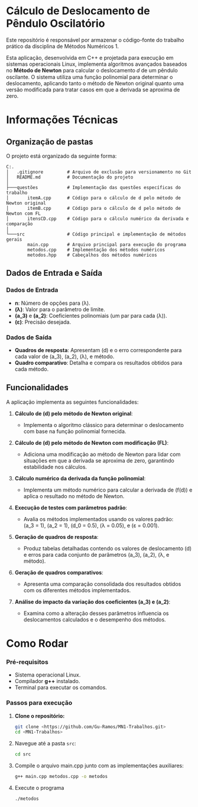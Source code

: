 # Cálculo de Deslocamento de Pêndulo Oscilatório
Este repositório é responsável por armazenar o código-fonte do trabalho prático da disciplina de Métodos Numéricos 1. 

Esta aplicação, desenvolvida em C++ e projetada para execução em sistemas operacionais Linux, implementa algoritmos avançados baseados no **Método de Newton** para calcular o deslocamento 𝑑 de um pêndulo oscilante. O sistema utiliza uma função polinomial para determinar o deslocamento, aplicando tanto o método de Newton original quanto uma versão modificada para tratar casos em que a derivada se aproxima de zero. 

# Informações Técnicas

## Organização de pastas
O projeto está organizado da seguinte forma:

```
C:.
│   .gitignore         # Arquivo de exclusão para versionamento no Git
│   README.md          # Documentação do projeto
│
├───questões           # Implementação das questões específicas do trabalho
│       itemA.cpp      # Código para o cálculo de d pelo método de Newton original
│       itemB.cpp      # Código para o cálculo de d pelo método de Newton com FL
│       itensCD.cpp    # Código para o cálculo numérico da derivada e comparação
│
└───src                # Código principal e implementação de métodos gerais
        main.cpp       # Arquivo principal para execução do programa
        metodos.cpp    # Implementação dos métodos numéricos
        metodos.hpp    # Cabeçalhos dos métodos numéricos
```

## Dados de Entrada e Saída

### Dados de Entrada
- **n**: Número de opções para \(λ\).
- **\(λ\)**: Valor para o parâmetro de limite.
- **\(a_3\)** e **\(a_2\)**: Coeficientes polinomiais (um par para cada \(λ\)).
- **\(ε\)**: Precisão desejada.

### Dados de Saída
- **Quadros de resposta**: Apresentam \(d\) e o erro correspondente para cada valor de \(a_3\), \(a_2\), \(λ\), e método.
- **Quadro comparativo**: Detalha e compara os resultados obtidos para cada método.

## Funcionalidades

A aplicação implementa as seguintes funcionalidades:

1. **Cálculo de \(d\) pelo método de Newton original**:  
   - Implementa o algoritmo clássico para determinar o deslocamento com base na função polinomial fornecida.

2. **Cálculo de \(d\) pelo método de Newton com modificação \(FL\)**:  
   - Adiciona uma modificação ao método de Newton para lidar com situações em que a derivada se aproxima de zero, garantindo estabilidade nos cálculos.

3. **Cálculo numérico da derivada da função polinomial**:  
   - Implementa um método numérico para calcular a derivada de \(f(d)\) e aplica o resultado no método de Newton.

4. **Execução de testes com parâmetros padrão**:  
   - Avalia os métodos implementados usando os valores padrão:  
     \(a_3 = 1\), \(a_2 = 1\), \(d_0 = 0.5\), \(λ = 0.05\), e \(ε = 0.001\).

5. **Geração de quadros de resposta**:  
   - Produz tabelas detalhadas contendo os valores de deslocamento \(d\) e erros para cada conjunto de parâmetros \(a_3\), \(a_2\), \(λ\, e método).

6. **Geração de quadros comparativos**:  
   - Apresenta uma comparação consolidada dos resultados obtidos com os diferentes métodos implementados.

7. **Análise do impacto da variação dos coeficientes \(a_3\) e \(a_2\)**:  
   - Examina como a alteração desses parâmetros influencia os deslocamentos calculados e o desempenho dos métodos.


#  Como Rodar

### Pré-requisitos
- Sistema operacional Linux.
- Compilador **g++** instalado.
- Terminal para executar os comandos.

### Passos para execução

1. **Clone o repositório:**
   ```bash
   git clone <https://github.com/Gu-Ramos/MN1-Trabalhos.git>
   cd <MN1-Trabalhos>
   ```

2. Navegue até a pasta `src`:
   ```bash
   cd src
   ```

3. Compile o arquivo main.cpp junto com as implementações auxiliares:
    ```bash
    g++ main.cpp metodos.cpp -o metodos
    ```
4. Execute o programa
    ```bash
    ./metodos
    ```

